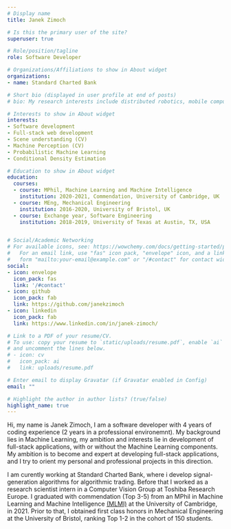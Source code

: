```yaml
---
# Display name
title: Janek Zimoch

# Is this the primary user of the site?
superuser: true

# Role/position/tagline
role: Software Developer

# Organizations/Affiliations to show in About widget
organizations:
- name: Standard Charted Bank

# Short bio (displayed in user profile at end of posts)
# bio: My research interests include distributed robotics, mobile computing and programmable matter.

# Interests to show in About widget
interests:
- Software development 
- Full-stack web development
- Scene understanding (CV)
- Machine Perception (CV)  
- Probabilistic Machine Learning 
- Conditional Density Estimation

# Education to show in About widget
education:
  courses:
  - course: MPhil, Machine Learning and Machine Intelligence
    institution: 2020-2021, Commendation, University of Cambridge, UK
  - course: MEng, Mechanical Engineering
    institution: 2016-2020, University of Bristol, UK
  - course: Exchange year, Software Engineering
    institution: 2018-2019, University of Texas at Austin, TX, USA 


# Social/Academic Networking
# For available icons, see: https://wowchemy.com/docs/getting-started/page-builder/#icons
#   For an email link, use "fas" icon pack, "envelope" icon, and a link in the
#   form "mailto:your-email@example.com" or "/#contact" for contact widget.
social:
- icon: envelope
  icon_pack: fas
  link: '/#contact'
- icon: github
  icon_pack: fab
  link: https://github.com/janekzimoch
- icon: linkedin
  icon_pack: fab
  link: https://www.linkedin.com/in/janek-zimoch/

# Link to a PDF of your resume/CV.
# To use: copy your resume to `static/uploads/resume.pdf`, enable `ai` icons in `params.toml`, 
# and uncomment the lines below.
# - icon: cv
#   icon_pack: ai
#   link: uploads/resume.pdf

# Enter email to display Gravatar (if Gravatar enabled in Config)
email: ""

# Highlight the author in author lists? (true/false)
highlight_name: true
---
```


Hi, my name is Janek Zimoch, I am a software developer with 4 years of coding experience (2 years in a professional environemnt). My background lies in Machine Learning, my ambition and interests lie in development of full-stack applications, with or without the Machine Learning components. My ambition is to become and expert at developing full-stack applications, and I try to orient my personal and professional projects in this direction.

I am curently working at Standard Charted Bank, where i develop signal-generation algorithms for algorithmic trading. Before that I worked as a research scientist intern in a Computer Vision Group at Toshiba Research Europe. I graduated with commendation (Top 3-5) from an MPhil in Machine Learning and Machine Intelligence [(MLMI)](https://www.mlmi.eng.cam.ac.uk/) at the University of Cambridge, in 2021. Prior to that, I obtained first class honors in Mechanical Engineering at the University of Bristol, ranking Top 1-2 in the cohort of 150 students. 

<!-- My interest in Software Engineering and Machine Learning began in summer 2018, when during my exchange year at UT Austin (TX, USA) I took several coding classes and started 'Extended Vision' computer vision project. My overarching goal is to build innovative software products to be used by a wider public. -->
 <!-- My current technical strengths lie in  -->
<!-- Three main personal trats which will help me along this quest are my: curiosity, proactiveness, and work ethic.   -->

